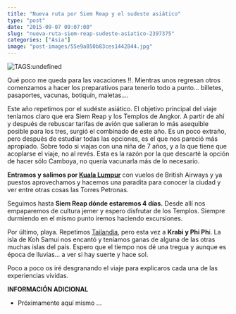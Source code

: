 ```yaml
---
title: "Nueva ruta por Siem Reap y el sudeste asiático"
type: "post"
date: "2015-09-07 09:07:00"
slug: "nueva-ruta-siem-reap-sudeste-asiatico-2397375"
categories: ["Asia"]
image: "post-images/55e9a850b83ces1442844.jpg"
---
```


 ![ TAGS:undefined](post-images/55e9a850b83ces1442844.jpg "Templos de Angkor ")

 Qué poco me queda para las vacaciones !!. Mientras unos regresan otros comenzamos a hacer los preparativos para tenerlo todo a punto... billetes, pasaportes, vacunas, botiquín, maletas....

 Este año repetimos por el sudéste asiático. El objetivo principal del viaje teníamos claro que era Siem Reap y los Templos de Angkor. A partir de ahí y después de rebuscar tarifas de avión que salieran lo más asequible posible para los tres, surgió el combinado de este año. Es un poco extraño, pero después de estudiar todas las opciones, es el que nos pareció más apropiado. Sobre todo si viajas con una niña de 7 años, y a la que tiene que acoplarse el viaje, no al revés. Esta es la razón por la que descarté la opción de hacer sólo Camboya, no quería vacunarla más de lo necesario.

 **Entramos y salimos por [Kuala Lumpur](http://www.missviajes.com/kuala-lumpur-vamos-comprasr-2401102)** con vuelos de British Airways y ya puestos aprovechamos y hacemos una paradita para conocer la ciudad y ver entre otras cosas las Torres Petronas.

 Seguimos hasta **Siem Reap dónde estaremos 4 días.** Desde allí nos empaparemos de cultura jemer y espero disfrutar de los Templos. Siempre durmiendo en el mismo punto iremos haciendo excursiones.

 Por último, playa. Repetimos [Tailandia](http://www.missviajes.com/ruta-ninos-tailandia-2169488), pero esta vez a **Krabi y Phi Ph**i. La isla de Koh Samui nos encantó y teníamos ganas de alguna de las otras muchas islas del país. Espero que el tiempo nos dé una tregua y aunque es época de lluvias... a ver si hay suerte y hace sol.

 Poco a poco os iré desgranando el viaje para explicaros cada una de las experiencias vividas.

  **INFORMACIÓN ADICIONAL**

- Próximamente aquí mismo ...